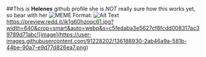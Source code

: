 ##This is **Helenes** github profile 
she is _NOT_ really sure how this works yet, so bear with her
![MEME](/images/logo.png)
Format: ![Alt Text](url)
https://preview.redd.it/ik1g60hzoqc61.jpg?width=640&crop=smart&auto=webp&s=c5fedaba3e5627cf8fcdd008317ac39789d71abc![image](https://user-images.githubusercontent.com/91228202/136188930-2ab46a9a-581b-44be-90a7-e9d77d826ea7.png)
